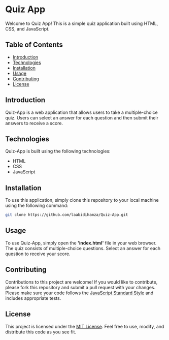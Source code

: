 # Quiz App

Welcome to Quiz App! This is a simple quiz application built using HTML, CSS, and JavaScript.

## Table of Contents

- [Introduction](#introduction)
- [Technologies](#technologies)
- [Installation](#installation)
- [Usage](#usage)
- [Contributing](#contributing)
- [License](#license)

## Introduction

Quiz-App is a web application that allows users to take a multiple-choice quiz. Users can select an answer for each question and then submit their answers to receive a score.

## Technologies

Quiz-App is built using the following technologies:

- HTML
- CSS
- JavaScript

## Installation

To use this application, simply clone this repository to your local machine using the following command:
```bash 
git clone https://github.com/laabidihamza/Quiz-App.git
```

## Usage

To use Quiz-App, simply open the **'index.html'** file in your web browser. The quiz consists of multiple-choice questions. Select an answer for each question to receive your score.

## Contributing

Contributions to this project are welcome! If you would like to contribute, please fork this repository and submit a pull request with your changes. Please make sure your code follows the [JavaScript Standard Style](https://standardjs.com/)
 and includes appropriate tests.

## License

This project is licensed under the [MIT License](https://opensource.org/license/mit/). Feel free to use, modify, and distribute this code as you see fit.


